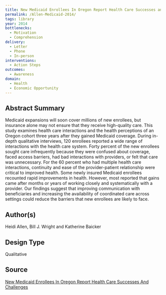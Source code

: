 ```yaml
---
title: New Medicaid Enrollees In Oregon Report Health Care Successes and Challenges
permalink: /Allen-Medicaid-2014/
tags: library 
year: 2014
bottlenecks: 
  - Motivation
  - Comprehension 
delivery: 
  - Letter 
  - Phone 
  - In-person 
interventions: 
  - Action Steps 
outcomes: 
  - Awareness
domain: 
  - Health 
  - Economic Opportunity
---
```

## Abstract Summary

Medicaid expansions will soon cover millions of new enrollees, but insurance alone may not ensure that they receive high-quality care.
This study examines health care interactions and the health perceptions
of an Oregon cohort three years after they gained Medicaid coverage.
During in-depth qualitative interviews, 120 enrollees reported a wide
range of interactions with the health care system. Forty percent of the
new enrollees sought care infrequently because they were confused about
coverage, faced access barriers, had bad interactions with providers, or
felt that care was unnecessary. For the 60 percent who had multiple
health care interactions, continuity and ease of the provider-patient
relationship were critical to improved health. Some newly insured
Medicaid enrollees recounted rapid improvements in health. However,
most reported that gains came after months or years of working closely
and systematically with a provider. Our findings suggest that improving
communication with beneficiaries and increasing the availability of
coordinated care across settings could reduce the barriers that new
enrollees are likely to face.

## Author(s)

Heidi Allen, Bill J. Wright and Katherine Baicker

## Design Type

Qualitative

## Source

<a href="http://content.healthaffairs.org/content/33/2/292">New Medicaid Enrollees In Oregon Report Health Care Successes And Challenges</a>
